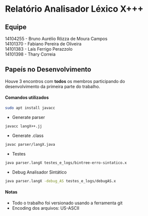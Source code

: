 # Relatório Analisador Léxico X+++

## Equipe
14104255 - Bruno Aurélio Rôzza de Moura Campos<br/>
14101370 - Fabiano Pereira de Oliveira<br/>
14101383 - Laís Ferrigo Perazzolo<br/>
14101398 - Thary Correia<br/>

## Papeís no Desenvolvimento

Houve 3 encontros com **todos** os membros participando do desenvolvimento da primeira parte do trabalho.

#### Comandos utilizados
```bash
sudo apt install javacc
```

- Generate parser 
```bash
javacc langX++.jj
```

- Generate .class 
```bash
javac parser/langX.java
```

- Testes
```bash
java parser.langX testes_e_logs/bintree-erro-sintatico.x
```

- Debug Analisador Sintático
```bash
java parser.langX -debug_AS testes_e_logs/debugAS.x
```


#### Notas

- Todo o trabalho foi versionado usando a ferramenta git
- Encoding dos arquivos: US-ASCII
